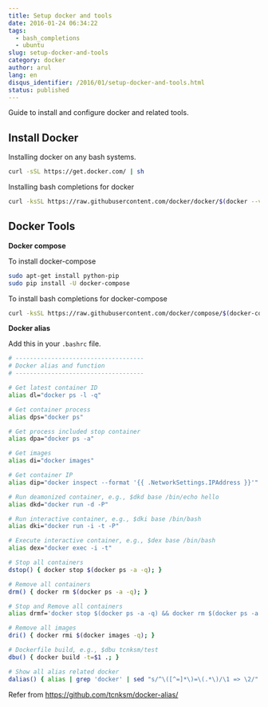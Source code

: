 ```yaml
---
title: Setup docker and tools
date: 2016-01-24 06:34:22
tags:
  - bash_completions
  - ubuntu
slug: setup-docker-and-tools
category: docker
author: arul
lang: en
disqus_identifier: /2016/01/setup-docker-and-tools.html
status: published
---
```


Guide to install and configure docker and related tools.

## Install Docker

Installing docker on any bash systems.

``` bash
curl -sSL https://get.docker.com/ | sh
```

Installing bash completions for docker

``` bash
curl -ksSL https://raw.githubusercontent.com/docker/docker/$(docker --version | awk 'NR==1{print $NF}')/contrib/completion/bash/docker |sudo tee /etc/bash_completion.d/docker
```

## Docker Tools

**Docker compose**

To install docker-compose

``` bash
sudo apt-get install python-pip
sudo pip install -U docker-compose
```

To install bash completions for docker-compose

``` bash
curl -ksSL https://raw.githubusercontent.com/docker/compose/$(docker-compose --version | awk 'NR==1{print $NF}')/contrib/completion/bash/docker-compose |sudo tee /etc/bash_completion.d/docker-compose
```

**Docker alias**

Add this in your `.bashrc` file.

``` bash
# ------------------------------------
# Docker alias and function
# ------------------------------------

# Get latest container ID
alias dl="docker ps -l -q"

# Get container process
alias dps="docker ps"

# Get process included stop container
alias dpa="docker ps -a"

# Get images
alias di="docker images"

# Get container IP
alias dip="docker inspect --format '{{ .NetworkSettings.IPAddress }}'"

# Run deamonized container, e.g., $dkd base /bin/echo hello
alias dkd="docker run -d -P"

# Run interactive container, e.g., $dki base /bin/bash
alias dki="docker run -i -t -P"

# Execute interactive container, e.g., $dex base /bin/bash
alias dex="docker exec -i -t"

# Stop all containers
dstop() { docker stop $(docker ps -a -q); }

# Remove all containers
drm() { docker rm $(docker ps -a -q); }

# Stop and Remove all containers
alias drmf='docker stop $(docker ps -a -q) && docker rm $(docker ps -a -q)'

# Remove all images
dri() { docker rmi $(docker images -q); }

# Dockerfile build, e.g., $dbu tcnksm/test
dbu() { docker build -t=$1 .; }

# Show all alias related docker
dalias() { alias | grep 'docker' | sed "s/^\([^=]*\)=\(.*\)/\1 => \2/"| sed "s/['|\']//g" | sort; }
```

Refer from <https://github.com/tcnksm/docker-alias/>
